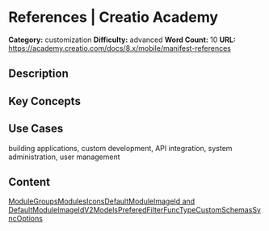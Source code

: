 # References | Creatio Academy

**Category:** customization **Difficulty:** advanced **Word Count:** 10 **URL:**
https://academy.creatio.com/docs/8.x/mobile/manifest-references

## Description

## Key Concepts

## Use Cases

building applications, custom development, API integration, system
administration, user management

## Content

[ModuleGroups](/docs/8.x/mobile/mobile-development/mobile-basics/manifest/references/modulegroups)[Modules](/docs/8.x/mobile/mobile-development/mobile-basics/manifest/references/modules)[Icons](/docs/8.x/mobile/mobile-development/mobile-basics/manifest/references/icons)[DefaultModuleImageId and DefaultModuleImageIdV2](/docs/8.x/mobile/mobile-development/mobile-basics/manifest/references/defaultmoduleimageid-and-defaultmoduleimageidv2)[Models](/docs/8.x/mobile/mobile-development/mobile-basics/manifest/references/models)[PreferedFilterFuncType](/docs/8.x/mobile/mobile-development/mobile-basics/manifest/references/preferedfilterfunctype)[CustomSchemas](/docs/8.x/mobile/mobile-development/mobile-basics/manifest/references/customschemas)[SyncOptions](/docs/8.x/mobile/mobile-development/mobile-basics/manifest/references/syncoptions)

